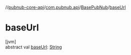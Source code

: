 //[pubnub-core-api](../../../index.md)/[com.pubnub.api](../index.md)/[BasePubNub](index.md)/[baseUrl](base-url.md)

# baseUrl

[jvm]\
abstract val [baseUrl](base-url.md): [String](https://kotlinlang.org/api/latest/jvm/stdlib/kotlin/-string/index.html)
